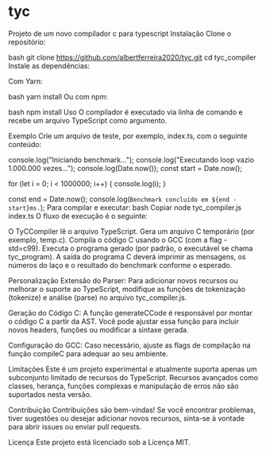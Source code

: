 # tyc
Projeto de um novo compilador c para typescript
Instalação
Clone o repositório:

bash
git clone https://github.com/albertferreira2020/tyc.git
cd tyc_compiler
Instale as dependências:

Com Yarn:

bash
yarn install
Ou com npm:

bash
npm install
Uso
O compilador é executado via linha de comando e recebe um arquivo TypeScript como argumento.

Exemplo
Crie um arquivo de teste, por exemplo, index.ts, com o seguinte conteúdo:



console.log("Iniciando benchmark...");
console.log("Executando loop vazio 1.000.000 vezes...");
console.log(Date.now());
const start = Date.now();

for (let i = 0; i < 1000000; i++) {
  console.log(i);
}

const end = Date.now();
console.log(`Benchmark concluído em ${end - start}ms.`);
Para compilar e executar:
bash
Copiar
node tyc_compiler.js index.ts
O fluxo de execução é o seguinte:

O TyCCompiler lê o arquivo TypeScript.
Gera um arquivo C temporário (por exemplo, temp.c).
Compila o código C usando o GCC (com a flag -std=c99).
Executa o programa gerado (por padrão, o executável se chama tyc_program).
A saída do programa C deverá imprimir as mensagens, os números do laço e o resultado do benchmark conforme o esperado.

Personalização
Extensão do Parser:
Para adicionar novos recursos ou melhorar o suporte ao TypeScript, modifique as funções de tokenização (tokenize) e análise (parse) no arquivo tyc_compiler.js.

Geração do Código C:
A função generateCCode é responsável por montar o código C a partir da AST. Você pode ajustar essa função para incluir novos headers, funções ou modificar a sintaxe gerada.

Configuração do GCC:
Caso necessário, ajuste as flags de compilação na função compileC para adequar ao seu ambiente.

Limitações
Este é um projeto experimental e atualmente suporta apenas um subconjunto limitado de recursos do TypeScript. Recursos avançados como classes, herança, funções complexas e manipulação de erros não são suportados nesta versão.

Contribuição
Contribuições são bem-vindas!
Se você encontrar problemas, tiver sugestões ou desejar adicionar novos recursos, sinta-se à vontade para abrir issues ou enviar pull requests.

Licença
Este projeto está licenciado sob a Licença MIT.
